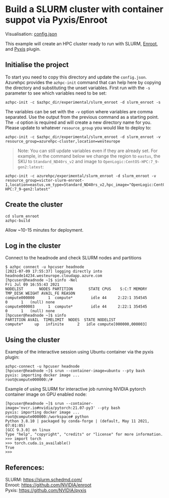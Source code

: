 # Build a SLURM cluster with container suppot via Pyxis/Enroot
Visualisation: [config.json](https://azurehpc.azureedge.net/?o=https://raw.githubusercontent.com/Azure/azurehpc/master/experimental/slurm_enroot/config.json)

This example will create an HPC cluster ready to run with SLURM, [Enroot](https://github.com/NVIDIA/enroot), and [Pyxis](https://github.com/NVIDIA/pyxis) plugin.


## Initialise the project

To start you need to copy this directory and update the `config.json`.  Azurehpc provides the `azhpc-init` command that can help here by copying the directory and substituting the unset variables.  First run with the `-s` parameter to see which variables need to be set:

```
azhpc-init -c $azhpc_dir/experimental/slurm_enroot -d slurm_enroot -s
```

The variables can be set with the `-v` option where variables are comma separated. Use the output from the previous command as a starting point. The `-d` option is required and will create a new directory name for you. Please update to whatever `resource_group` you would like to deploy to:

```
azhpc-init -c $azhpc_dir/experimental/slurm_enroot -d slurm_enroot -v resource_group=azurehpc-cluster,location=westeurope
```

> Note:  You can still update variables even if they are already set.  For example, in the command below we change the region to `eastus`, the SKU to `Standard_ND40rs_v2` and image to `OpenLogic:CentOS-HPC:7_9-gen2:latest`:

```
azhpc-init -c azurehpc/experimental/slurm_enroot -d slurm_enroot -v resource_group=victor-slurm-enroot-1,location=eastus,vm_type=Standard_ND40rs_v2,hpc_image="OpenLogic:CentOS-HPC:7_9-gen2:latest"
```

## Create the cluster 

```
cd slurm_enroot
azhpc-build
```

Allow ~10-15 minutes for deployment.

## Log in the cluster

Connect to the headnode and check SLURM nodes and partitions

```
$ azhpc connect -u hpcuser headnode
[2021-07-09 17:55:37] logging directly into headnode14234.westeurope.cloudapp.azure.com
[hpcuser@headnode ~]$ sinfo -Nel
Fri Jul 09 16:55:43 2021
NODELIST       NODES PARTITION       STATE CPUS    S:C:T MEMORY TMP_DISK WEIGHT AVAIL_FE REASON              
compute000000      1  compute*        idle 44     2:22:1 354545        0      1   (null) none                
compute000003      1  compute*        idle 44     2:22:1 354545        0      1   (null) none                
[hpcuser@headnode ~]$ sinfo
PARTITION AVAIL  TIMELIMIT  NODES  STATE NODELIST
compute*     up   infinite      2   idle compute[000000,000003]
```

## Using the cluster

Example of the interactive session using Ubuntu container via the pyxis plugin:

```
azhpc-connect -u hpcuser headnode
[hpcuser@headnode ~]$ srun --container-image=ubuntu --pty bash
pyxis: importing docker image ...
root@compute000000:/#
```

Example of using SLURM for interactive job running NVIDIA pytorch container image on GPU enabled node:

```
[hpcuser@headnode ~]$ srun --container-image='nvcr.io#nvidia/pytorch:21.07-py3' --pty bash
pyxis: importing docker image ...
root@compute000000:/workspace# python
Python 3.8.10 | packaged by conda-forge | (default, May 11 2021, 07:01:05)
[GCC 9.3.0] on linux
Type "help", "copyright", "credits" or "license" for more information.
>>> import torch
>>> torch.cuda.is_available()
True
>>>
```

## References:
SLURM: https://slurm.schedmd.com/  
Enroot: https://github.com/NVIDIA/enroot  
Pyxis: https://github.com/NVIDIA/pyxis  
